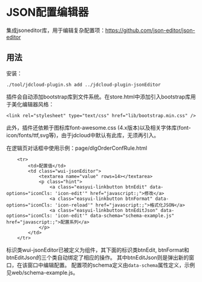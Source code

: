 # JSON配置编辑器

集成jsoneditor库，用于编辑复杂配置项：https://github.com/json-editor/json-editor

## 用法

安装：

	./tool/jdcloud-plugin.sh add ../jdcloud-plugin-jsonEditor

插件会自动添加bootstrap库到文件系统。在store.html中添加引入bootstrap库用于美化编辑器风格：

	<link rel="stylesheet" type="text/css" href="lib/bootstrap.min.css" />

此外，插件还依赖于图标库font-awesome.css (4.x版本)以及相关字体库(font-icon/fonts/ttf,svg等)，由于jdcloud中默认有此库，无须再引入。

在逻辑页对话框中使用示例：page/dlgOrderConfRule.html

		<tr>
			<td>配置值</td>
			<td class="wui-jsonEditor">
				<textarea name="value" rows=14></textarea>
				<p class="hint">
					<a class="easyui-linkbutton btnEdit" data-options="iconCls: 'icon-edit'" href="javascript:;">修改</a>
					<a class="easyui-linkbutton btnFormat" data-options="iconCls: 'icon-reload'" href="javascript:;">格式化JSON</a>
					<a class="easyui-linkbutton btnEditJson" data-options="iconCls: 'icon-edit'" data-schema="schema-example.js" href="javascript:;">配置系列</a>
				</p>
			</td>
		</tr>

标识类wui-jsonEditor已被定义为组件，其下面的标识类btnEdit, btnFormat和btnEditJson的三个类自动绑定了相应的操作。
其中btnEditJson则是弹出新的窗口，在该窗口中编辑配置。
配置项的schema定义由`data-schema`属性定义，示例见web/schema-example.js。

